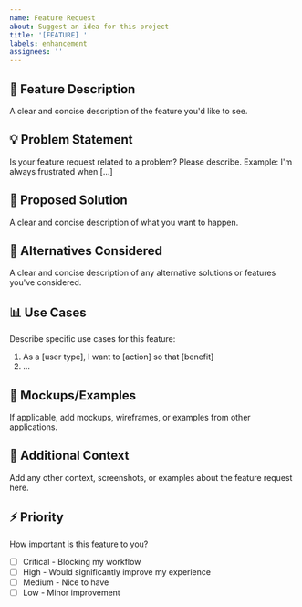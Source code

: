 ```yaml
---
name: Feature Request
about: Suggest an idea for this project
title: '[FEATURE] '
labels: enhancement
assignees: ''
---
```


## 🚀 Feature Description
A clear and concise description of the feature you'd like to see.

## 💡 Problem Statement
Is your feature request related to a problem? Please describe.
Example: I'm always frustrated when [...]

## 🎯 Proposed Solution
A clear and concise description of what you want to happen.

## 🔄 Alternatives Considered
A clear and concise description of any alternative solutions or features you've considered.

## 📊 Use Cases
Describe specific use cases for this feature:
1. As a [user type], I want to [action] so that [benefit]
2. ...

## 🎨 Mockups/Examples
If applicable, add mockups, wireframes, or examples from other applications.

## 📝 Additional Context
Add any other context, screenshots, or examples about the feature request here.

## ⚡ Priority
How important is this feature to you?
- [ ] Critical - Blocking my workflow
- [ ] High - Would significantly improve my experience
- [ ] Medium - Nice to have
- [ ] Low - Minor improvement
